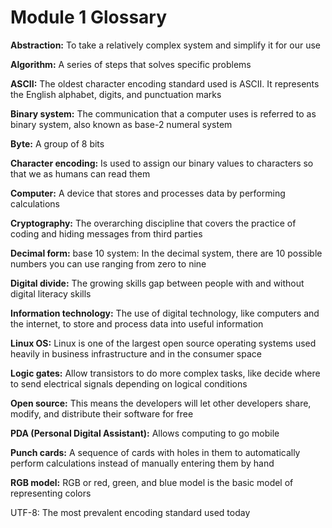 # Module 1 Glossary
**Abstraction:** To take a relatively complex system and simplify it for our use

**Algorithm:** A series of steps that solves specific problems

**ASCII:** The oldest character encoding standard used is ASCII. It represents the English alphabet, digits, and punctuation marks

**Binary system:** The communication that a computer uses is referred to as binary system, also known as base-2 numeral system

**Byte:** A group of 8 bits

**Character encoding:** Is used to assign our binary values to characters so that we as humans can read them

**Computer:** A device that stores and processes data by performing calculations

**Cryptography:** The overarching discipline that covers the practice of coding and hiding messages from third parties

**Decimal form:** base 10 system: In the decimal system, there are 10 possible numbers you can use ranging from zero to nine

**Digital divide:** The growing skills gap between people with and without digital literacy skills

**Information technology:** The use of digital technology, like computers and the internet, to store and process data into useful information

**Linux OS:** Linux is one of the largest open source operating systems used heavily in business infrastructure and in the consumer space

**Logic gates:** Allow transistors to do more complex tasks, like decide where to send electrical signals depending on logical conditions

**Open source:** This means the developers will let other developers share, modify, and distribute their software for free

**PDA (Personal Digital Assistant):** Allows computing to go mobile

**Punch cards:** A sequence of cards with holes in them to automatically perform calculations instead of manually entering them by hand

**RGB model:** RGB or red, green, and blue model is the basic model of representing colors

UTF-8: The most prevalent encoding standard used today
